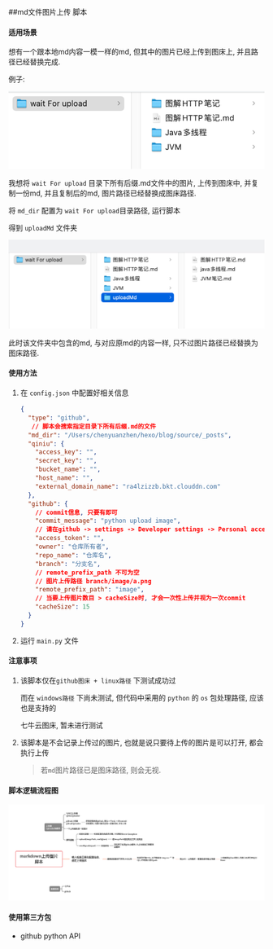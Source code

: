 ##md文件图片上传 脚本

#### 适用场景

想有一个跟本地md内容一模一样的md, 但其中的图片已经上传到图床上, 并且路径已经替换完成.

例子:

![image-20220413103517350](README/image-20220413103517350.png)

我想将 `wait For upload` 目录下所有后缀.md文件中的图片, 上传到图床中, 并复制一份md, 并且复制后的md, 图片路径已经替换成图床路径.

将 `md_dir` 配置为 `wait For upload`目录路径, 运行脚本

得到  `uploadMd` 文件夹

![image-20220413103831921](README/image-20220413103831921.png)

此时该文件夹中包含的md, 与对应原md的内容一样, 只不过图片路径已经替换为图床路径.



#### 使用方法

1. 在 `config.json` 中配置好相关信息

    ```json
    {
      "type": "github",
       // 脚本会搜索指定目录下所有后缀.md的文件
      "md_dir": "/Users/chenyuanzhen/hexo/blog/source/_posts",
      "qiniu": {
        "access_key": "",
        "secret_key": "",
        "bucket_name": "",
        "host_name": "",
        "external_domain_name": "ra4lzizzb.bkt.clouddn.com"
      },
      "github": {
        // commit信息, 只要有即可
        "commit_message": "python upload image",
        // 请在github -> settings -> Developer settings -> Personal access tokens中生成
        "access_token": "",
        "owner": "仓库所有者",
        "repo_name": "仓库名",
        "branch": "分支名",
        // remote_prefix_path 不可为空
        // 图片上传路径 branch/image/a.png
        "remote_prefix_path": "image",
        // 当要上传图片数目 > cacheSize时, 才会一次性上传并视为一次commit
        "cacheSize": 15
      }
    }
    ```

2. 运行 `main.py` 文件

    

#### 注意事项

1. 该脚本仅在`github图床 + linux路径` 下测试成功过

    而在 `windows路径` 下尚未测试, 但代码中采用的 `python` 的 `os` 包处理路径, 应该也是支持的

    七牛云图床, 暂未进行测试

2. 该脚本是不会记录上传过的图片, 也就是说只要待上传的图片是可以打开, 都会执行上传

    > 若`md`图片路径已是图床路径, 则会无视. 



#### 脚本逻辑流程图

![markdown上传图片脚本](README/markdown上传图片脚本-9817928.png)











#### 使用第三方包

- github python API
